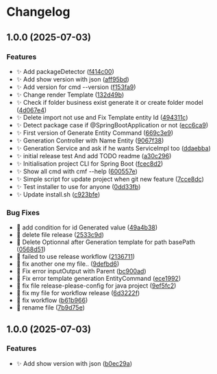 # Changelog

## 1.0.0 (2025-07-03)


### Features

* ✨ Add packageDetector ([f414c00](https://github.com/AnaelTech/springx-cli/commit/f414c00298933dc82f7a44d04d96e22bb193789d))
* ✨ Add show version with json ([aff95bd](https://github.com/AnaelTech/springx-cli/commit/aff95bda645389430fa5443822eba67b5427a3d5))
* ✨ Add version for cmd --version ([f153fa9](https://github.com/AnaelTech/springx-cli/commit/f153fa9e345c4b2dcf429dde9f9c36f263453308))
* ✨ Change render Template ([132d49b](https://github.com/AnaelTech/springx-cli/commit/132d49be5dfed17227c993d841e57804c1143f23))
* ✨ Check if folder business exist generate it or create folder model ([4d067e4](https://github.com/AnaelTech/springx-cli/commit/4d067e414b7ece852355f6cee4d26c6497843caa))
* ✨ Delete import not use and Fix Template entity Id ([494311c](https://github.com/AnaelTech/springx-cli/commit/494311c9a3752e1f64d844cdad25d747b7b3d275))
* ✨ Detect package case if @SpringBootApplication or not ([ecc6ca9](https://github.com/AnaelTech/springx-cli/commit/ecc6ca932abd937020e76e5f64ad16f3faccfe1b))
* ✨ First version of Generate Entity Command ([669c3e9](https://github.com/AnaelTech/springx-cli/commit/669c3e97d07772942d84152fd612a7f37792a605))
* ✨ Generation Controller with Name Entity ([9067f38](https://github.com/AnaelTech/springx-cli/commit/9067f387e11d885e5c80ca9f3079e5635eaee826))
* ✨ Generation Service and ask if he wants ServiceImpl too ([ddaebba](https://github.com/AnaelTech/springx-cli/commit/ddaebba48164f542a177f7c8686b53ff7c221d23))
* ✨ initial release test And add TODO readme ([a30c296](https://github.com/AnaelTech/springx-cli/commit/a30c296301e57a86a4b003ea05b2a69f78ce1410))
* ✨ Initialisation project CLI for Spring Boot ([fcec8d2](https://github.com/AnaelTech/springx-cli/commit/fcec8d20eb4a78ca01e219a0233037890a8aaa20))
* ✨ Show all cmd with cmf --help ([600557e](https://github.com/AnaelTech/springx-cli/commit/600557ebf445f9063ec80345c834dd810cd1ade1))
* ✨ Simple script for update project when git new feature ([7cce8dc](https://github.com/AnaelTech/springx-cli/commit/7cce8dc4066ce73ed8d6e92d48901cbbd1abe451))
* ✨ Test installer to use for anyone ([0dd33fb](https://github.com/AnaelTech/springx-cli/commit/0dd33fb728a97e61bbd6f0e4291366e1492c5097))
* ✨ Update install.sh ([c923bfe](https://github.com/AnaelTech/springx-cli/commit/c923bfed50b3da9da78d95101838a668a6689f2e))


### Bug Fixes

* 🐛 add condition for id Generated value ([49a4b38](https://github.com/AnaelTech/springx-cli/commit/49a4b3872a6b38e0547172667dac09890ddd5f1d))
* 🐛 delete file release ([2533c9d](https://github.com/AnaelTech/springx-cli/commit/2533c9db7a99f240a527156b78b33b45181b1162))
* 🐛 Delete Optionnal after Generation template for path basePath ([0568d51](https://github.com/AnaelTech/springx-cli/commit/0568d51496bb7fd2e0c4a36a32e231fc08eec26b))
* 🐛 failed to use release workflow ([2136711](https://github.com/AnaelTech/springx-cli/commit/213671127c7c2ab5b08b01bd7fd76f9185206f88))
* 🐛 fix another one my file.. ([9defbd6](https://github.com/AnaelTech/springx-cli/commit/9defbd6f4832a991a3c6789f9a385068e9b0f52c))
* 🐛 Fix error inputOutput with Parent ([bc900ad](https://github.com/AnaelTech/springx-cli/commit/bc900ad477f3ea903baa92b5e378d0f93b05fba3))
* 🐛 Fix error template generation EntityCommand ([ece1992](https://github.com/AnaelTech/springx-cli/commit/ece1992ef3b929ec7137e409098e3e7046ee2b60))
* 🐛 fix file release-please-config for java project ([9ef5fc2](https://github.com/AnaelTech/springx-cli/commit/9ef5fc271fa7b6cb088a791c81761e6fdf5120a5))
* 🐛 fix my file for workflow release ([6d3222f](https://github.com/AnaelTech/springx-cli/commit/6d3222fb9716b18828359d3518753d110cb712d1))
* 🐛 fix workflow ([b61b966](https://github.com/AnaelTech/springx-cli/commit/b61b966305173a3e7bb789cab3f1ece18d6fb2d2))
* 🐛 rename file ([7b9d75e](https://github.com/AnaelTech/springx-cli/commit/7b9d75ebcd5ce3b26450d6aae1e876f717ffc9c7))

## 1.0.0 (2025-07-03)


### Features

* ✨ Add show version with json ([b0ec29a](https://github.com/AnaelTech/springx-cli/commit/b0ec29a4deb6cc218e6fde2bba3aa30273358d70))
